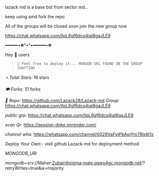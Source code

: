 lazack md is a base bot from sector md...

keep using  amd fork the repo



All of the groups will be closed soon join the new group now




https://chat.whatsapp.com/IIpL6gf6dcq4ial8gaJLE9





━━━━━•❃°•°•━━━━━•❃

Hey 👋 users

> `📌 Feel free to deploy it... MONGDB URL FOUND ON THE GROUP CHATTING` 

*⭐ Total Stars:* 16 stars

*🍽️ Forks:* 51 forks

*🍁 Repo:* https://github.com/Lazack28/Lazack-md
*Group:* https://chat.whatsapp.com/IIpL6gf6dcq4ial8gaJLE9

*public grp:* https://chat.whatsapp.com/IIpL6gf6dcq4ial8gaJLE9

*scan Qr:* https://session-dnke.onrender.com/

*channel wha:* https://whatsapp.com/channel/0029VaFytPbAojYm7RIs6l1x

*Deploy Your Own:*-
visit github Lazack-md for deployment method

*MONGODB_URI*

mongodb+srv://Maher:Zubair@sigma-male.ggwx4gc.mongodb.net/?retryWrites=true&w=majority
